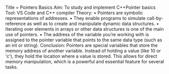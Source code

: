 Title = Pointers Basics
Aim: To study and implement C++Pointer basics
Tool: VS Code and C++ compiler
Theory: 
•	Pointers are symbolic representations of addresses. 
•	They enable programs to simulate call-by-reference as well as to create and manipulate dynamic data structures. 
•	Iterating over elements in arrays or other data structures is one of the main use of pointers. 
•	The address of the variable you’re working with is assigned to the pointer variable that points to the same data type (such as an int or string).
Conclusion: Pointers are special variables that store the memory address of another variable. Instead of holding a value (like 10 or 'c'), they hold the location where a value is stored. This allows for direct memory manipulation, which is a powerful and essential feature for several tasks.
